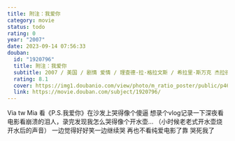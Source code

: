 ```yaml
---
title: 附注：我爱你
category: movie
status: todo
rating: 0
year: "2007"
date: 2023-09-14 07:56:33
douban:
  id: "1920796"
  title: 附注：我爱你
  subtitle: 2007 / 美国 / 剧情 爱情 / 理查德·拉·格拉文斯 / 希拉里·斯万克 杰拉德·巴特勒
  rating: 8.1
  cover: https://img1.doubanio.com/view/photo/m_ratio_poster/public/p461625359.jpg
  link: https://movie.douban.com/subject/1920796/
---
```


Via tw Mia 看《P.S.我爱你》在沙发上哭得像个傻逼
想录个vlog记录一下深夜看电影看崩溃的泪人，录完发现我怎么哭得像个开水壶… 
（小时候老老式开水壶烧开水后的声音）
一边觉得好好笑一边继续哭
再也不看纯爱电影了靠
哭死我了